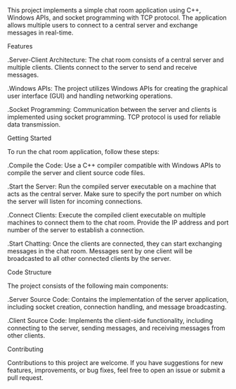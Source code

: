 

This project implements a simple chat room application using C++, Windows APIs, and socket programming with TCP protocol. The application allows multiple users to connect to a central server and exchange messages in real-time.

Features

.Server-Client Architecture: The chat room consists of a central server and multiple clients. Clients connect to the server to send and receive messages.

.Windows APIs: The project utilizes Windows APIs for creating the graphical user interface (GUI) and handling networking operations.

.Socket Programming: Communication between the server and clients is implemented using socket programming. TCP protocol is used for reliable data transmission.

Getting Started

To run the chat room application, follow these steps:


.Compile the Code: Use a C++ compiler compatible with Windows APIs to compile the server and client source code files.

.Start the Server: Run the compiled server executable on a machine that acts as the central server. Make sure to specify the port number on which the server will listen for incoming connections.

.Connect Clients: Execute the compiled client executable on multiple machines to connect them to the chat room. Provide the IP address and port number of the server to establish a connection.

.Start Chatting: Once the clients are connected, they can start exchanging messages in the chat room. Messages sent by one client will be broadcasted to all other connected clients by the server.

Code Structure

The project consists of the following main components:


.Server Source Code: Contains the implementation of the server application, including socket creation, connection handling, and message broadcasting.

.Client Source Code: Implements the client-side functionality, including connecting to the server, sending messages, and receiving messages from other clients.

Contributing

Contributions to this project are welcome. If you have suggestions for new features, improvements, or bug fixes, feel free to open an issue or submit a pull request.
